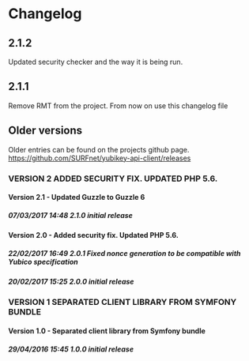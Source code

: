 # Changelog

## 2.1.2
Updated security checker and the way it is being run.

## 2.1.1
Remove RMT from the project. From now on use this changelog file

## Older versions
Older entries can be found on the projects github page.
https://github.com/SURFnet/yubikey-api-client/releases

### VERSION 2  ADDED SECURITY FIX. UPDATED PHP 5.6.
#### Version 2.1 - Updated Guzzle to Guzzle 6
##### 07/03/2017 14:48  2.1.0  initial release
#### Version 2.0 - Added security fix. Updated PHP 5.6.
##### 22/02/2017 16:49  2.0.1  Fixed nonce generation to be compatible with Yubico specification
##### 20/02/2017 15:25  2.0.0  initial release
### VERSION 1  SEPARATED CLIENT LIBRARY FROM SYMFONY BUNDLE
#### Version 1.0 - Separated client library from Symfony bundle
##### 29/04/2016 15:45  1.0.0  initial release